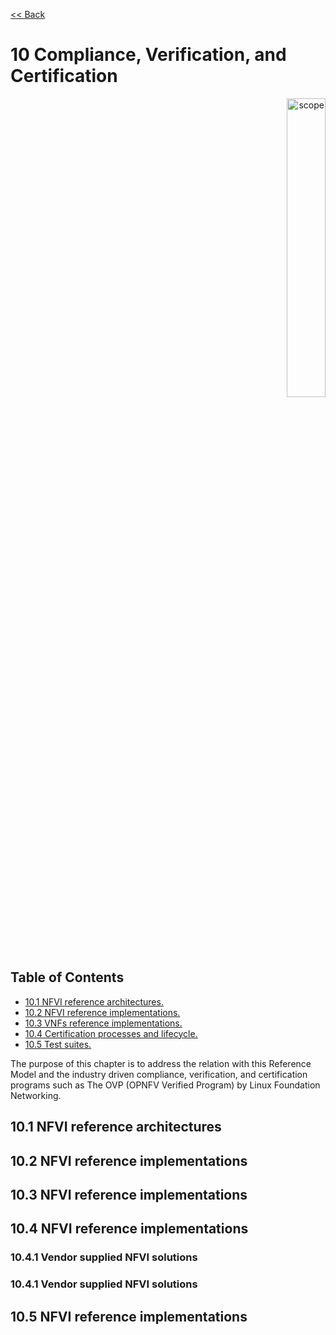 [<< Back](../../ref_model)
# 10 Compliance, Verification, and Certification
<p align="right"><img src="../figures/bogo_ifo.png" alt="scope" title="Scope" width="35%"/></p>

## Table of Contents
* [10.1	NFVI reference architectures.](#10.1)
* [10.2 NFVI reference implementations.](#10.2)
* [10.3 VNFs reference implementations.](#10.2)
* [10.4 Certification processes and lifecycle.](#10.2)
* [10.5 Test suites.](#10.2)

The purpose of this chapter is to address the relation with this Reference Model and the industry driven compliance, verification, and certification programs such as The OVP (OPNFV Verified Program) by Linux Foundation Networking. 

<a name="10.1"></a>
## 10.1 NFVI reference architectures
<a name="10.2"></a>
## 10.2 NFVI reference implementations
<a name="10.3"></a>
## 10.3 NFVI reference implementations
<a name="10.4"></a>
## 10.4 NFVI reference implementations
### 10.4.1 Vendor supplied NFVI solutions
### 10.4.1 Vendor supplied NFVI solutions
<a name="10.5"></a>
## 10.5 NFVI reference implementations

